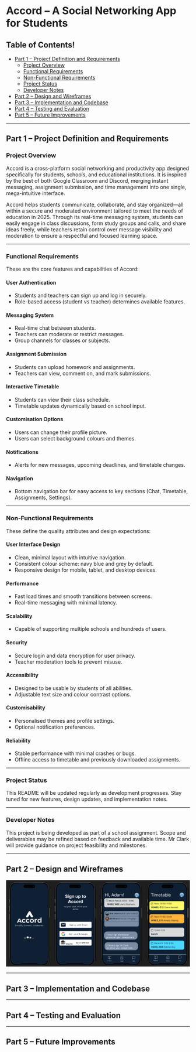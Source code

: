 # Accord – A Social Networking App for Students

## Table of Contents!

- [Part 1 – Project Definition and Requirements](#part-1--project-definition-and-requirements)
  - [Project Overview](#project-overview)
  - [Functional Requirements](#functional-requirements)
  - [Non-Functional Requirements](#non-functional-requirements)
  - [Project Status](#project-status)
  - [Developer Notes](#developer-notes)
- [Part 2 – Design and Wireframes](#part-2--design-and-wireframes)
- [Part 3 – Implementation and Codebase](#part-3--implementation-and-codebase)
- [Part 4 – Testing and Evaluation](#part-4--testing-and-evaluation)
- [Part 5 – Future Improvements](#part-5--future-improvements)

---

## Part 1 – Project Definition and Requirements

### Project Overview

Accord is a cross-platform social networking and productivity app designed specifically for students, schools, and educational institutions. It is inspired by the best of both Google Classroom and Discord, merging instant messaging, assignment submission, and time management into one single, mega-intuitive interface.

Accord helps students communicate, collaborate, and stay organized—all within a secure and moderated environment tailored to meet the needs of education in 2025. Through its real-time messaging system, students can easily engage in class discussions, form study groups and calls, and share ideas freely, while teachers retain control over message visibility and moderation to ensure a respectful and focused learning space.

---

### Functional Requirements

These are the core features and capabilities of Accord:

#### User Authentication
- Students and teachers can sign up and log in securely.
- Role-based access (student vs teacher) determines available features.

#### Messaging System
- Real-time chat between students.
- Teachers can moderate or restrict messages.
- Group channels for classes or subjects.

#### Assignment Submission
- Students can upload homework and assignments.
- Teachers can view, comment on, and mark submissions.

#### Interactive Timetable
- Students can view their class schedule.
- Timetable updates dynamically based on school input.

#### Customisation Options
- Users can change their profile picture.
- Users can select background colours and themes.

#### Notifications
- Alerts for new messages, upcoming deadlines, and timetable changes.

#### Navigation
- Bottom navigation bar for easy access to key sections (Chat, Timetable, Assignments, Settings).

---

### Non-Functional Requirements

These define the quality attributes and design expectations:

#### User Interface Design
- Clean, minimal layout with intuitive navigation.
- Consistent colour scheme: navy blue and grey by default.
- Responsive design for mobile, tablet, and desktop devices.

#### Performance
- Fast load times and smooth transitions between screens.
- Real-time messaging with minimal latency.

#### Scalability
- Capable of supporting multiple schools and hundreds of users.

#### Security
- Secure login and data encryption for user privacy.
- Teacher moderation tools to prevent misuse.

#### Accessibility
- Designed to be usable by students of all abilities.
- Adjustable text size and colour contrast options.

#### Customisability
- Personalised themes and profile settings.
- Optional notification preferences.

#### Reliability
- Stable performance with minimal crashes or bugs.
- Offline access to timetable and previously downloaded assignments.

---

### Project Status

This README will be updated regularly as development progresses. Stay tuned for new features, design updates, and implementation notes.

---

### Developer Notes

This project is being developed as part of a school assignment. Scope and deliverables may be refined based on feedback and available time. Mr Clark will provide guidance on project feasibility and milestones.

---

## Part 2 – Design and Wireframes

![screenshot](media/accordfigma1.png)


---

## Part 3 – Implementation and Codebase

---

## Part 4 – Testing and Evaluation

---

## Part 5 – Future Improvements
